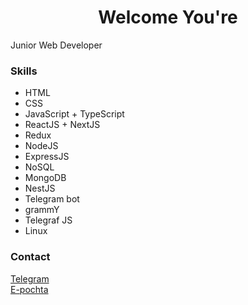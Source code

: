 <h1 align="center">Welcome You're</h1>
<p>Junior Web Developer</p>
<h3>Skills</h3>
<ul>
  <li>HTML</li>
  <li>CSS</li>
  <li>JavaScript + TypeScript</li>
  <li>ReactJS + NextJS</li>
  <li>Redux</li>
  <li>NodeJS</li>
  <li>ExpressJS</li>
  <li>NoSQL</li>
  <li>MongoDB</li>
  <li>NestJS</li>
  <li>Telegram bot</li>
  <li>grammY</li>
  <li>Telegraf JS</li>
  <li>Linux</li>
</ul>

<h3>Contact</h3>
<a href="https://t.me/SaDi_BRo">Telegram</a> <br />
<a href="mailto:sayidullohabbasov0909@gmail.com">E-pochta</a>
